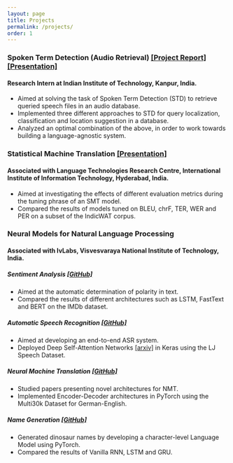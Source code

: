 ```yaml
---
layout: page
title: Projects
permalink: /projects/
order: 1
---
```


### Spoken Term Detection (Audio Retrieval) [[Project Report]](https://drive.google.com/file/d/1R1s4v7eVY_E23BnEazHlMeAqAmnNEr43/view?usp=sharing) [[Presentation]](https://drive.google.com/file/d/10bY3bLbavWcnO55Mnepy46Sl3WTqQLdn/view?usp=share_link)

#### Research Intern at Indian Institute of Technology, Kanpur, India.
  * Aimed at solving the task of Spoken Term Detection (STD) to retrieve queried speech files in an audio database.
  * Implemented three different approaches to STD for query localization, classification and location suggestion in a database.
  * Analyzed an optimal combination of the above, in order to work towards building a language-agnostic system.

### Statistical Machine Translation [[Presentation]](https://drive.google.com/file/d/1ws3ViFsy404ads5mE8fe7KTQh-Peost-/view?usp=sharing)

#### Associated with Language Technologies Research Centre, International Institute of Information Technology, Hyderabad, India. 
  * Aimed at investigating the effects of different evaluation metrics during the tuning phrase of an SMT model.
  * Compared the results of models tuned on BLEU, chrF, TER, WER and PER on a subset of the IndicWAT corpus.

### Neural Models for Natural Language Processing

#### Associated with IvLabs, Visvesvaraya National Institute of Technology, India.

##### Sentiment Analysis [[GitHub]](https://github.com/IvLabs/Natural-Language-Processing/tree/master/text_classification)
* Aimed at the automatic determination of polarity in text.
* Compared the results of different architectures such as LSTM, FastText and BERT on the IMDb dataset.

##### Automatic Speech Recognition [[GitHub]](https://github.com/ThanmayJ/automatic-speech-recognition)
* Aimed at developing an end-to-end ASR system.
* Deployed Deep Self-Attention Networks [[arxiv]](https://arxiv.org/pdf/1904.13377.pdf) in Keras using the LJ Speech Dataset.

##### Neural Machine Translation [[GitHub]](https://github.com/IvLabs/Natural-Language-Processing/tree/master/neural_machine_translation#summary)
* Studied papers presenting novel architectures for NMT.
* Implemented Encoder-Decoder architectures in PyTorch using the Multi30k Dataset for German-English.

##### Name Generation [[GitHub]](https://github.com/IvLabs/Natural-Language-Processing/tree/master/char_rnns#summary)
* Generated dinosaur names by developing a character-level Language Model using PyTorch.
* Compared the results of Vanilla RNN, LSTM and GRU.
